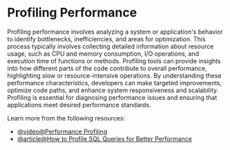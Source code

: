 # Profiling Performance

Profiling performance involves analyzing a system or application's behavior to identify bottlenecks, inefficiencies, and areas for optimization. This process typically involves collecting detailed information about resource usage, such as CPU and memory consumption, I/O operations, and execution time of functions or methods. Profiling tools can provide insights into how different parts of the code contribute to overall performance, highlighting slow or resource-intensive operations. By understanding these performance characteristics, developers can make targeted improvements, optimize code paths, and enhance system responsiveness and scalability. Profiling is essential for diagnosing performance issues and ensuring that applications meet desired performance standards.

Learn more from the following resources:

- [@video@Performance Profiling](https://www.youtube.com/watch?v=MaauQTeGg2k)
- [@article@How to Profile SQL Queries for Better Performance](https://servebolt.com/articles/profiling-sql-queries/)
